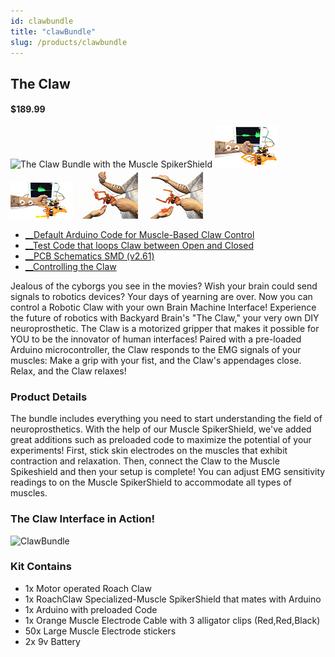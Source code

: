 ```yaml
---
id: clawbundle
title: "clawBundle"
slug: /products/clawbundle
---
```


## The Claw

#### $189.99

![The Claw Bundle with the Muscle SpikerShield](./img/clawbundle.jpg) 
![See your muscles spike in real time when closing your fist!](./img/clawbundle_ipadclose_small.jpg)
![See your muscles spike in real time when relaxing your fist!](./img/clawbundle_ipadopen_small.jpg) 
![The Claw closes when you close your fist!](./img/clawbundle_handclose_small.jpg)
![The Claw opens when you relax your fist!](./img/clawbundle_handopen_small.jpg)

  * [__Default Arduino Code for Muscle-Based Claw Control](https://raw.githubusercontent.com/BackyardBrains/SpikerShield/master/Muscle/Arduino%20Code/Gripper/MuscleSpikerShieldWithGripper_V1_0.ino)
  * [__Test Code that loops Claw between Open and Closed](https://raw.githubusercontent.com/BackyardBrains/SpikerShield/master/Muscle/Arduino%20Code/Gripper/MuscleSpikerShield_GripperLoop.ino)
  * [__PCB Schematics SMD (v2.61)](./files/EMGSpikerShield.SMD.V2.61.pdf)
  * [__Controlling the Claw](../Experiments/MuscleSpikerShield_GripperHand)


Jealous of the cyborgs you see in the movies? Wish your brain could send
signals to robotics devices? Your days of yearning are over. Now you can
control a Robotic Claw with your own Brain Machine Interface! Experience the
future of robotics with Backyard Brain's "The Claw," your very own DIY
neuroprosthetic. The Claw is a motorized gripper that makes it possible for
YOU to be the innovator of human interfaces! Paired with a pre-loaded Arduino
microcontroller, the Claw responds to the EMG signals of your muscles: Make a
grip with your fist, and the Claw's appendages close. Relax, and the Claw
relaxes!

### Product Details

The bundle includes everything you need to start understanding the field of
neuroprosthetics. With the help of our Muscle SpikerShield, we've added great
additions such as preloaded code to maximize the potential of your
experiments! First, stick skin electrodes on the muscles that exhibit
contraction and relaxation. Then, connect the Claw to the Muscle Spikeshield
and then your setup is complete! You can adjust EMG sensitivity readings to on
the Muscle SpikerShield to accommodate all types of muscles.

### The Claw Interface in Action!

![ClawBundle](./img/clawbundle_gif.gif)

### Kit Contains

  * 1x Motor operated Roach Claw
  * 1x RoachClaw Specialized-Muscle SpikerShield that mates with Arduino
  * 1x Arduino with preloaded Code 
  * 1x Orange Muscle Electrode Cable with 3 alligator clips (Red,Red,Black) 
  * 50x Large Muscle Electrode stickers
  * 2x 9v Battery 

